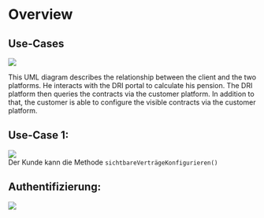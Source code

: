 # Overview 
## Use-Cases
<img
src="FRIDA_PensionInformation_OA3_german/resources/User.png">     
<p>This UML diagram describes the relationship between the client and the two platforms. He interacts with the DRI portal to calculate his pension.
The DRI platform then queries the contracts via the customer platform. In addition to that, the customer is able to
 configure the visible contracts via the customer platform.
</p>

## Use-Case 1: 
<img
src="FRIDA_PensionInformation_OA3_german/resources/Case1.png">  
Der Kunde kann die Methode ```sichtbareVerträgeKonfigurieren()``` 

## Authentifizierung: 
<img src="FRIDA_PensionInformation_OA3_german/resources/Case2.png">  



